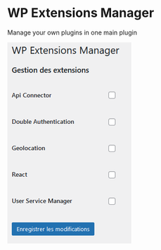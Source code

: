 # WP Extensions Manager
Manage your own plugins in one main plugin  
  
![screenshot](screenshot.png "Title")

